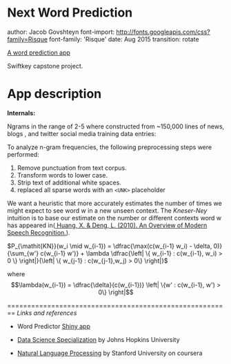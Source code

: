 Next Word Prediction
========================================================
author: Jacob Govshteyn
font-import: http://fonts.googleapis.com/css?family=Risque
font-family: 'Risque'
date: Aug 2015
transition: rotate


[A word prediction app ](https://jacob-govshteyn.shinyapps.io/myApp)

 Swiftkey capstone project.


App description
========================================================

__Internals:__

Ngrams in the range of 2-5 where constructed from ~150,000 lines of news, blogs , and twitter social media training data entries:

To analyze n-gram frequencies, the following preprocessing steps were performed:

1. Remove punctuation from text corpus.
3. Transform words to lower case.
3. Strip text of additional white spaces.
4. replaced all sparse words with an `<UNK>` placeholder


We want a heuristic that more accurately estimates the number of times we might expect to see word w in a new unseen context. The _Kneser-Ney_ intuition is to base our estimate on the number or different contexts word w has appeared in([ Huang, X. & Deng, L. (2010). An Overview of Modern Speech Recognition.](http://research.microsoft.com/pubs/118769/Book-Chap-HuangDeng2010.pdf)).

$P_{\mathit{KN}}(w_i \mid w_{i-1}) = \dfrac{\max(c(w_{i-1} w_i) - \delta, 0)}{\sum_{w'} c(w_{i-1} w')} + \lambda \dfrac{\left| \{ w_{i-1} : c(w_{i-1}, w_i) > 0 \} \right|}{\left| \{ w_{j-1} : c(w_{j-1},w_j) > 0\} \right|}$


where $$\lambda(w_{i-1}) = \dfrac{\delta}{c(w_{i-1})} \left| \{w' : c(w_{i-1}, w') > 0\} \right|$$

========================================================
_Links and references_
 
- Word Predictor [Shiny app](https://jacob-govshteyn.shinyapps.io/NextWordKnModel)  
 
- [Data Science Specialization](https://www.coursera.org/specialization/jhudatascience/1) by Johns Hopkins University
- [Natural Language Processing](https://www.coursera.org/course/nlp) by Stanford University on coursera
